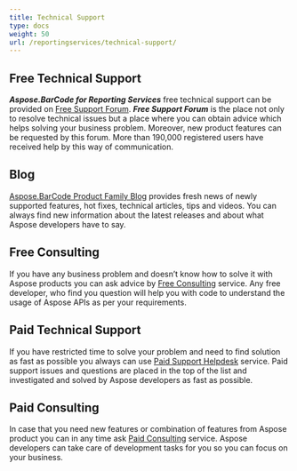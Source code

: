 ```yaml
---
title: Technical Support
type: docs
weight: 50
url: /reportingservices/technical-support/
---
```

## **Free Technical Support**
***Aspose.BarCode for Reporting Services*** free technical support can be provided on [Free Support Forum]( https://forum.aspose.com/c/barcode/13). ***Free Support Forum*** is the place not only to resolve technical issues but a place where you can obtain advice which helps solving your business problem. Moreover, new product features can be requested by this forum. More than 190,000 registered users have received help by this way of communication.

## **Blog**
[Aspose.BarCode Product Family Blog]( https://blog.aspose.com/category/barcode/) provides fresh news of newly supported features, hot fixes, technical articles, tips and videos. You can always find new information about the latest releases and about what Aspose developers have to say.

## **Free Consulting**
If you have any business problem and doesn’t know how to solve it with Aspose products you can ask advice by [Free Consulting](https://aspose-free-consulting.github.io/) service. Any free developer, who find you question will help you with code to understand the usage of Aspose APIs as per your requirements.

## **Paid Technical Support**
If you have restricted time to solve your problem and need to find solution as fast as possible you always can use [Paid Support Helpdesk]( https://helpdesk.aspose.com/) service. Paid support issues and questions are placed in the top of the list and investigated and solved by Aspose developers as fast as possible.

## **Paid Consulting**
In case that you need new features or combination of features from Aspose product you can in any time ask [Paid Consulting](https://consulting.aspose.com/) service. Aspose developers can take care of development tasks for you so you can focus on your business.


